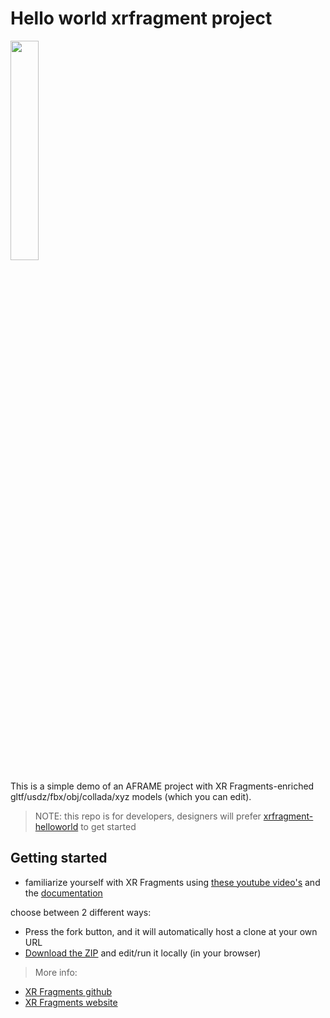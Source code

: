 # Hello world xrfragment project

<img src="https://xrfragment.org/example/assets/logo.png" width="30%"/>

This is a simple demo of an AFRAME project with XR Fragments-enriched gltf/usdz/fbx/obj/collada/xyz models (which you can edit).

> NOTE: this repo is for developers, designers will prefer [xrfragment-helloworld](https://github.com/coderofsalvation/xrfragment-helloworld) to get started

## Getting started

* familiarize yourself with XR Fragments using [these youtube video's](https://www.youtube.com/playlist?list=PLctjJGlTmeE64XPSQER2BSbjmqVGaWM4J) and the [documentation](https://xrfragment.org)

choose between 2 different ways:
* Press the fork button, and it will automatically host a clone at your own URL
* [Download the ZIP](https://github.com/coderofsalvation/xrfragment-aframe-helloworld/archive/refs/heads/main.zip) and edit/run it locally (in your browser)

> More info:

* [XR Fragments github](https://github.com/coderofsalvation/xrfragment)
* [XR Fragments website](https://xrfragment.org)
